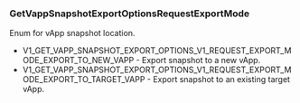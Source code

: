### GetVappSnapshotExportOptionsRequestExportMode
Enum for vApp snapshot location.

- V1_GET_VAPP_SNAPSHOT_EXPORT_OPTIONS_V1_REQUEST_EXPORT_MODE_EXPORT_TO_NEW_VAPP - Export snapshot to a new vApp.
- V1_GET_VAPP_SNAPSHOT_EXPORT_OPTIONS_V1_REQUEST_EXPORT_MODE_EXPORT_TO_TARGET_VAPP - Export snapshot to an existing target vApp.
